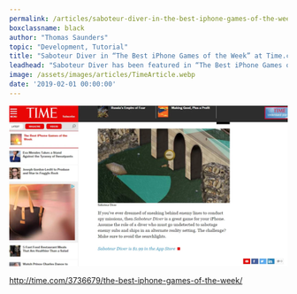 ```yaml
---
permalink: /articles/saboteur-diver-in-the-best-iphone-games-of-the-week-at-time-com
boxclassname: black
author: "Thomas Saunders"
topic: "Development, Tutorial"
title: "Saboteur Diver in “The Best iPhone Games of the Week” at Time.com"
leadhead: "Saboteur Diver has been featured in “The Best iPhone Games of the Week” at Time.com"
image: /assets/images/articles/TimeArticle.webp
date: '2019-02-01 00:00:00'
---
```


<div class="arttext">

<p><a href="/assets/images/articles/TimeArticle.webp"><img src="/assets/images/articles/TimeArticle.webp" alt="article" /></a></p>
<p><a href="http://time.com/3736679/the-best-iphone-games-of-the-week/" title="http://time.com/3736679/the-best-iphone-games-of-the-week/">http://time.com/3736679/the-best-iphone-games-of-the-week/</a></p>
</div>
